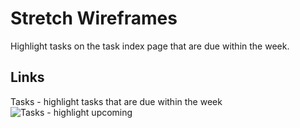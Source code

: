 # Stretch Wireframes

Highlight tasks on the task index page that are due within the week.

## Links ##
Tasks - highlight tasks that are due within the week
![Tasks - highlight upcoming](https://galvanize.mybalsamiq.com/mockups/2356896.png?key=dd6f91232218fa4d6cbf663738e10e0cfca3e151)
